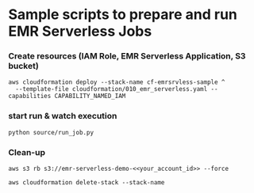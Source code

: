 
# Sample scripts to prepare and run EMR Serverless Jobs

### Create resources (IAM Role, EMR Serverless Application, S3 bucket)
```
aws cloudformation deploy --stack-name cf-emrsrvless-sample ^
  --template-file cloudformation/010_emr_serverless.yaml --capabilities CAPABILITY_NAMED_IAM
```

### start run & watch execution

```
python source/run_job.py
```




### Clean-up

```
aws s3 rb s3://emr-serverless-demo-<<your_account_id>> --force
```

```
aws cloudformation delete-stack --stack-name 
```